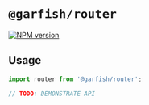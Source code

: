 # `@garfish/router`

[![NPM version](https://img.shields.io/npm/v/@garfish/router.svg?style=flat-square)](https://www.npmjs.com/package/@garfish/router)

## Usage

```js
import router from '@garfish/router';

// TODO: DEMONSTRATE API
```
